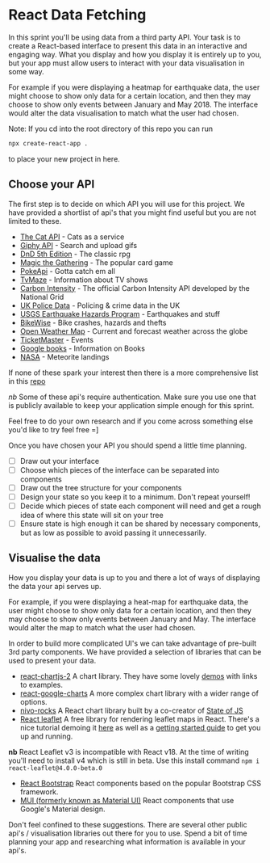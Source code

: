 # React Data Fetching

In this sprint you'll be using data from a third party API. Your task is to create a React-based interface to present this data in an interactive and engaging way. What you display and how you display it is entirely up to you, but your app must allow users to interact with your data visualisation in some way.

For example if you were displaying a heatmap for earthquake data, the user might choose to show only data for a certain location, and then they may choose to show only events between January and May 2018. The interface would alter the data visualisation to match what the user had chosen.

Note:
If you cd into the root directory of this repo you can run

```bash
npx create-react-app .
```

to place your new project in here.

## Choose your API

The first step is to decide on which API you will use for this project. We have provided a shortlist of api's that you might find useful but you are not limited to these.

- [The Cat API](https://thecatapi.com/) - Cats as a service
- [Giphy API](https://developers.giphy.com/) - Search and upload gifs
- [DnD 5th Edition](http://www.dnd5eapi.co/) - The classic rpg
- [Magic the Gathering](https://magicthegathering.io/) - The popular card game
- [PokeApi](https://pokeapi.co/) - Gotta catch em all
- [TvMaze](https://www.tvmaze.com/api) - Information about TV shows
- [Carbon Intensity](https://api.carbonintensity.org.uk/) - The official Carbon Intensity API developed by the National Grid
- [UK Police Data](https://data.police.uk/docs/) - Policing & crime data in the UK
- [USGS Earthquake Hazards Program](https://earthquake.usgs.gov/fdsnws/event/1/) - Earthquakes and stuff
- [BikeWise](https://www.bikewise.org/documentation/api_v2) - Bike crashes, hazards and thefts
- [Open Weather Map](https://openweathermap.org/api) - Current and forecast weather across the globe
- [TicketMaster](https://developer.ticketmaster.com/products-and-docs/apis/discovery-api/v2/) - Events
- [Google books](https://developers.google.com/books/docs/overview) - Information on Books
- [NASA](https://data.nasa.gov/Space-Science/Meteorite-Landings/gh4g-9sfh) - Meteorite landings

If none of these spark your interest then there is a more comprehensive list in this [repo](https://github.com/public-apis/public-apis)

_nb_ Some of these api's require authentication. Make sure you use one that is publicly available to keep your application simple enough for this sprint.

Feel free to do your own research and if you come across something else you'd like to try feel free =]

Once you have chosen your API you should spend a little time planning.

- [ ] Draw out your interface
- [ ] Choose which pieces of the interface can be separated into components
- [ ] Draw out the tree structure for your components
- [ ] Design your state so you keep it to a minimum. Don't repeat yourself!
- [ ] Decide which pieces of state each component will need and get a rough idea of where this state will sit on your tree
- [ ] Ensure state is high enough it can be shared by necessary components, but as low as possible to avoid passing it unnecessarily.

## Visualise the data

How you display your data is up to you and there a lot of ways of displaying the data your api serves up.

For example, if you were displaying a heat-map for earthquake data, the user might choose to show only data for a certain location, and then they may choose to show only events between January and May. The interface would alter the map to match what the user had chosen.

In order to build more complicated UI's we can take advantage of pre-built 3rd party components. We have provided a selection of libraries that can be used to present your data.

- [react-chartjs-2](https://github.com/jerairrest/react-chartjs-2) A chart library. They have some lovely [demos](https://reactchartjs.github.io/react-chartjs-2/#/) with links to examples.
- [react-google-charts](https://www.npmjs.com/package/react-google-charts) A more complex chart library with a wider range of options.
- [nivo-rocks](https://nivo.rocks/components) A React chart library built by a co-creator of [State of JS](https://stateofjs.com/)
- [React leaflet](https://react-leaflet.js.org/) A free library for rendering leaflet maps in React. There's a nice tutorial demoing it [here](https://www.youtube.com/watch?v=290VgjkLong) as well as a [getting started guide](https://react-leaflet.js.org/docs/start-installation) to get you up and running.

**nb** React Leaflet v3 is incompatible with React v18. At the time of writing you'll need to install v4 which is still in beta. Use this install command `npm i react-leaflet@4.0.0-beta.0`

- [React Bootstrap](https://react-bootstrap.github.io/) React components based on the popular Bootstrap CSS framework.
- [MUI (formerly known as Material UI)](https://mui.com/core/) React components that use Google's Material design.

Don't feel confined to these suggestions. There are several other public api's / visualisation libraries out there for you to use. Spend a bit of time planning your app and researching what information is available in your api's.

